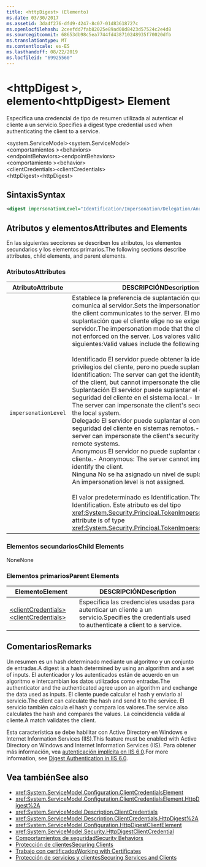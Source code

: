 ```yaml
---
title: <httpDigest> (Elemento)
ms.date: 03/30/2017
ms.assetid: 3da4f276-dfd9-4247-8c07-01d83618727c
ms.openlocfilehash: 2ceefdd7fab82025e89ad08d8423d57524c2e4d8
ms.sourcegitcommit: 68653db98c5ea7744fd438710248935f70020dfb
ms.translationtype: MT
ms.contentlocale: es-ES
ms.lasthandoff: 08/22/2019
ms.locfileid: "69925560"
---
```

# <a name="httpdigest-element"></a><span data-ttu-id="88ba6-102">\<httpDigest >, elemento</span><span class="sxs-lookup"><span data-stu-id="88ba6-102">\<httpDigest> Element</span></span>
<span data-ttu-id="88ba6-103">Especifica una credencial de tipo de resumen utilizada al autenticar el cliente a un servicio.</span><span class="sxs-lookup"><span data-stu-id="88ba6-103">Specifies a digest type credential used when authenticating the client to a service.</span></span>  
  
 <span data-ttu-id="88ba6-104">\<system.ServiceModel></span><span class="sxs-lookup"><span data-stu-id="88ba6-104">\<system.ServiceModel></span></span>  
<span data-ttu-id="88ba6-105">\<comportamientos ></span><span class="sxs-lookup"><span data-stu-id="88ba6-105">\<behaviors></span></span>  
<span data-ttu-id="88ba6-106">\<endpointBehaviors></span><span class="sxs-lookup"><span data-stu-id="88ba6-106">\<endpointBehaviors></span></span>  
<span data-ttu-id="88ba6-107">\<comportamiento ></span><span class="sxs-lookup"><span data-stu-id="88ba6-107">\<behavior></span></span>  
<span data-ttu-id="88ba6-108">\<clientCredentials></span><span class="sxs-lookup"><span data-stu-id="88ba6-108">\<clientCredentials></span></span>  
<span data-ttu-id="88ba6-109">\<httpDigest></span><span class="sxs-lookup"><span data-stu-id="88ba6-109">\<httpDigest></span></span>  
  
## <a name="syntax"></a><span data-ttu-id="88ba6-110">Sintaxis</span><span class="sxs-lookup"><span data-stu-id="88ba6-110">Syntax</span></span>  
  
```xml  
<digest impersonationLevel="Identification/Impersonation/Delegation/Anonymous/None" />
```  
  
## <a name="attributes-and-elements"></a><span data-ttu-id="88ba6-111">Atributos y elementos</span><span class="sxs-lookup"><span data-stu-id="88ba6-111">Attributes and Elements</span></span>  
 <span data-ttu-id="88ba6-112">En las siguientes secciones se describen los atributos, los elementos secundarios y los elementos primarios.</span><span class="sxs-lookup"><span data-stu-id="88ba6-112">The following sections describe attributes, child elements, and parent elements.</span></span>  
  
### <a name="attributes"></a><span data-ttu-id="88ba6-113">Atributos</span><span class="sxs-lookup"><span data-stu-id="88ba6-113">Attributes</span></span>  
  
|<span data-ttu-id="88ba6-114">Atributo</span><span class="sxs-lookup"><span data-stu-id="88ba6-114">Attribute</span></span>|<span data-ttu-id="88ba6-115">DESCRIPCIÓN</span><span class="sxs-lookup"><span data-stu-id="88ba6-115">Description</span></span>|  
|---------------|-----------------|  
|`impersonationLevel`|<span data-ttu-id="88ba6-116">Establece la preferencia de suplantación que el cliente comunica al servidor.</span><span class="sxs-lookup"><span data-stu-id="88ba6-116">Sets the impersonation preference that the client communicates to the server.</span></span> <span data-ttu-id="88ba6-117">El modo de suplantación que el cliente elige no se exige en el servidor.</span><span class="sxs-lookup"><span data-stu-id="88ba6-117">The impersonation mode that the client selects is not enforced on the server.</span></span> <span data-ttu-id="88ba6-118">Los valores válidos son los siguientes:</span><span class="sxs-lookup"><span data-stu-id="88ba6-118">Valid values include the following:</span></span><br /><br /> <span data-ttu-id="88ba6-119">Identificado El servidor puede obtener la identidad y los privilegios del cliente, pero no puede suplantar al cliente.</span><span class="sxs-lookup"><span data-stu-id="88ba6-119">-   Identification: The server can get the identity and privileges of the client, but cannot impersonate the client.</span></span><br /><span data-ttu-id="88ba6-120">Suplantación El servidor puede suplantar el contexto de seguridad del cliente en el sistema local.</span><span class="sxs-lookup"><span data-stu-id="88ba6-120">-   Impersonation: The server can impersonate the client's security context on the local system.</span></span><br /><span data-ttu-id="88ba6-121">Delegado El servidor puede suplantar el contexto de seguridad del cliente en sistemas remotos.</span><span class="sxs-lookup"><span data-stu-id="88ba6-121">-   Delegation: The server can impersonate the client's security context on remote systems.</span></span><br /><span data-ttu-id="88ba6-122">Anonymous El servidor no puede suplantar o identificar al cliente.</span><span class="sxs-lookup"><span data-stu-id="88ba6-122">-   Anonymous: The server cannot impersonate or identify the client.</span></span><br /><span data-ttu-id="88ba6-123">Ninguna No se ha asignado un nivel de suplantación.</span><span class="sxs-lookup"><span data-stu-id="88ba6-123">-   None: An impersonation level is not assigned.</span></span><br /><br /> <span data-ttu-id="88ba6-124">El valor predeterminado es Identification.</span><span class="sxs-lookup"><span data-stu-id="88ba6-124">The default is Identification.</span></span> <span data-ttu-id="88ba6-125">Este atributo es del tipo <xref:System.Security.Principal.TokenImpersonationLevel>.</span><span class="sxs-lookup"><span data-stu-id="88ba6-125">This attribute is of type <xref:System.Security.Principal.TokenImpersonationLevel>.</span></span>|  
  
### <a name="child-elements"></a><span data-ttu-id="88ba6-126">Elementos secundarios</span><span class="sxs-lookup"><span data-stu-id="88ba6-126">Child Elements</span></span>  
 <span data-ttu-id="88ba6-127">None</span><span class="sxs-lookup"><span data-stu-id="88ba6-127">None</span></span>  
  
### <a name="parent-elements"></a><span data-ttu-id="88ba6-128">Elementos primarios</span><span class="sxs-lookup"><span data-stu-id="88ba6-128">Parent Elements</span></span>  
  
|<span data-ttu-id="88ba6-129">Elemento</span><span class="sxs-lookup"><span data-stu-id="88ba6-129">Element</span></span>|<span data-ttu-id="88ba6-130">DESCRIPCIÓN</span><span class="sxs-lookup"><span data-stu-id="88ba6-130">Description</span></span>|  
|-------------|-----------------|  
|[<span data-ttu-id="88ba6-131">\<clientCredentials></span><span class="sxs-lookup"><span data-stu-id="88ba6-131">\<clientCredentials></span></span>](clientcredentials.md)|<span data-ttu-id="88ba6-132">Especifica las credenciales usadas para autenticar un cliente a un servicio.</span><span class="sxs-lookup"><span data-stu-id="88ba6-132">Specifies the credentials used to authenticate a client to a service.</span></span>|  
  
## <a name="remarks"></a><span data-ttu-id="88ba6-133">Comentarios</span><span class="sxs-lookup"><span data-stu-id="88ba6-133">Remarks</span></span>  
 <span data-ttu-id="88ba6-134">Un resumen es un hash determinado mediante un algoritmo y un conjunto de entradas.</span><span class="sxs-lookup"><span data-stu-id="88ba6-134">A digest is a hash determined by using an algorithm and a set of inputs.</span></span> <span data-ttu-id="88ba6-135">El autenticador y los autenticados están de acuerdo en un algoritmo e intercambian los datos utilizados como entradas.</span><span class="sxs-lookup"><span data-stu-id="88ba6-135">The authenticator and the authenticated agree upon an algorithm and exchange the data used as inputs.</span></span> <span data-ttu-id="88ba6-136">El cliente puede calcular el hash y enviarlo al servicio.</span><span class="sxs-lookup"><span data-stu-id="88ba6-136">The client can calculate the hash and send it to the service.</span></span> <span data-ttu-id="88ba6-137">El servicio también calcula el hash y compara los valores.</span><span class="sxs-lookup"><span data-stu-id="88ba6-137">The service also calculates the hash and compares the values.</span></span> <span data-ttu-id="88ba6-138">La coincidencia valida al cliente.</span><span class="sxs-lookup"><span data-stu-id="88ba6-138">A match validates the client.</span></span>  
  
 <span data-ttu-id="88ba6-139">Esta característica se debe habilitar con Active Directory en Windows e Internet Information Services (IIS).</span><span class="sxs-lookup"><span data-stu-id="88ba6-139">This feature must be enabled with Active Directory on Windows and Internet Information Services (IIS).</span></span> <span data-ttu-id="88ba6-140">Para obtener más información, vea [autenticación implícita en IIS 6,0](https://go.microsoft.com/fwlink/?LinkId=88443).</span><span class="sxs-lookup"><span data-stu-id="88ba6-140">For more information, see [Digest Authentication in IIS 6.0](https://go.microsoft.com/fwlink/?LinkId=88443).</span></span>  
  
## <a name="see-also"></a><span data-ttu-id="88ba6-141">Vea también</span><span class="sxs-lookup"><span data-stu-id="88ba6-141">See also</span></span>

- <xref:System.ServiceModel.Configuration.ClientCredentialsElement>
- <xref:System.ServiceModel.Configuration.ClientCredentialsElement.HttpDigest%2A>
- <xref:System.ServiceModel.Description.ClientCredentials>
- <xref:System.ServiceModel.Description.ClientCredentials.HttpDigest%2A>
- <xref:System.ServiceModel.Configuration.HttpDigestClientElement>
- <xref:System.ServiceModel.Security.HttpDigestClientCredential>
- [<span data-ttu-id="88ba6-142">Comportamientos de seguridad</span><span class="sxs-lookup"><span data-stu-id="88ba6-142">Security Behaviors</span></span>](../../../wcf/feature-details/security-behaviors-in-wcf.md)
- [<span data-ttu-id="88ba6-143">Protección de clientes</span><span class="sxs-lookup"><span data-stu-id="88ba6-143">Securing Clients</span></span>](../../../wcf/securing-clients.md)
- [<span data-ttu-id="88ba6-144">Trabajo con certificados</span><span class="sxs-lookup"><span data-stu-id="88ba6-144">Working with Certificates</span></span>](../../../wcf/feature-details/working-with-certificates.md)
- [<span data-ttu-id="88ba6-145">Protección de servicios y clientes</span><span class="sxs-lookup"><span data-stu-id="88ba6-145">Securing Services and Clients</span></span>](../../../wcf/feature-details/securing-services-and-clients.md)
